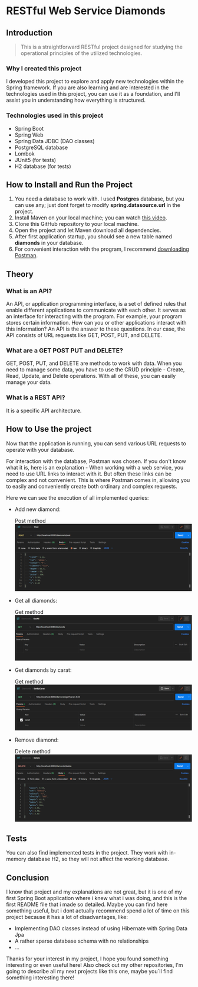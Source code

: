 # RESTful Web Service Diamonds

## Introduction

> This is a straightforward RESTful project designed for studying the operational principles of the utilized technologies.

### Why I created this project

I developed this project to explore and apply new technologies within the Spring framework. If you are also learning and are interested in the technologies used in this project, you can use it as a foundation, and I'll assist you in understanding how everything is structured.

### Technologies used in this project

 - Spring Boot
 - Spring Web
 - Spring Data JDBC (DAO classes)
 - PostgreSQL database
 - Lombok
 - JUnit5 (for tests)
 - H2 database (for tests)

## How to Install and Run the Project

1. You need a database to work with. I used **Postgres** database, but you can use any; just dont forget to modify **spring.datasource.url** in the project.
2. Install Maven on your local machine; you can watch [this video](https://www.youtube.com/watch?v=km3tLti4TCM).
3. Clone this GitHub repository to your local machine.
4. Open the project and let Maven download all dependencies.
5. After first application startup, you should see a new table named **diamonds** in your database.
6. For convenient interaction with the program, I recommend [downloading Postman](https://www.postman.com/downloads/).

## Theory

### What is an API?

An API, or application programming interface, is a set of defined rules that enable different applications to communicate with each other. It serves as an interface for interacting with the program. For example, your program stores certain information. How can you or other applications interact with this information? An API is the answer to these questions. In our case, the API consists of URL requests like GET, POST, PUT, and DELETE.

### What are a GET POST PUT and DELETE?

GET, POST, PUT, and DELETE are methods to work with data. When you need to manage some data, you have to use the CRUD principle - Create, Read, Update, and Delete operations. With all of these, you can easily manage your data.

### What is a REST API?

It is a specific API architecture.

## How to Use the project

Now that the application is running, you can send various URL requests to operate with your database.

For interaction with the database, Postman was chosen. If you don't know what it is, here is an explanation - When working with a web service, you need to use URL links to interact with it. But often these links can be complex and not convenient. This is where Postman comes in, allowing you to easily and conveniently create both ordinary and complex requests.

Here we can see the execution of all implemented queries:

- Add new diamond:
    
    Post method![Collection](src/main/resources/media/post.png)

- Get all diamonds:
    
    Get method![Collection](src/main/resources/media/getAll.png)
    
- Get diamonds by carat:
    
    Get method![Collection](src/main/resources/media/getByCarat.png)
    
- Remove diamond:
    
    Delete method![Collection](src/main/resources/media/delete.png)


## Tests

You can also find implemented tests in the project. They work with in-memory database H2, so they will not affect the working database.

## Conclusion

I know that project and my explanations are not great, but it is one of my first Spring Boot application where i knew what i was doing, and this is the first README file that i made so detailed. Maybe you can find here something useful, but i dont actually recommend spend a lot of time on this project because it has a lot of disadvantages, like:
 - Implementing DAO classes instead of using Hibernate with Spring Data Jpa
 - A rather sparse database schema with no relationships
 - ...

Thanks for your interest in my project, I hope you found something interesting or even useful here! Also check out my other repositories, I'm going to describe all my next projects like this one, maybe you`ll find something interesting there!
